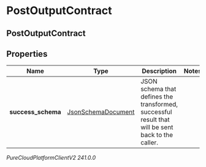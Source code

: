 # PostOutputContract

## PostOutputContract

## Properties

|Name | Type | Description | Notes|
|------------ | ------------- | ------------- | -------------|
| **success_schema** | [JsonSchemaDocument](JsonSchemaDocument) | JSON schema that defines the transformed, successful result that will be sent back to the caller. | |



_PureCloudPlatformClientV2 241.0.0_
